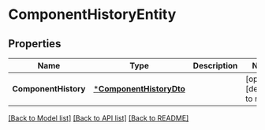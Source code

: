 # ComponentHistoryEntity

## Properties
Name | Type | Description | Notes
------------ | ------------- | ------------- | -------------
**ComponentHistory** | [***ComponentHistoryDto**](ComponentHistoryDTO.md) |  | [optional] [default to null]

[[Back to Model list]](../pkg/nifi/README.md#documentation-for-models) [[Back to API list]](../pkg/nifi/README.md#documentation-for-api-endpoints) [[Back to README]](../pkg/nifi/README.md)



